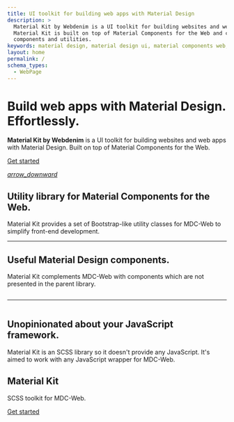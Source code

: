 ```yaml
---
title: UI toolkit for building web apps with Material Design
description: >
  Material Kit by Webdenim is a UI toolkit for building websites and web apps with Material Design.
  Material Kit is built on top of Material Components for the Web and complements it with useful
  components and utilities.
keywords: material design, material design ui, material components web, bootstrap alternative
layout: home
permalink: /
schema_types:
  - WebPage
---
```


<div class="mk-section mk-section--theme-dark mdc-theme--primary-bg mk-py--lg">
  <div class="mdc-layout-grid">
    <div class="landing-row mdc-layout-grid__inner">
      <div class="landing-row__cell mdc-layout-grid__cell mdc-layout-grid__cell--span-6-desktop">
        <h1 class="custom-font mk-section__title mk-section__title--large">
          Build web apps with Material Design. Effortlessly.
        </h1>
        <p class="mk-section__description mk-mb--none">
          <strong>Material Kit by Webdenim</strong> is a UI toolkit for building websites and web apps
          with Material Design. Built on top of Material Components for the Web.
        </p>
        <p class="mk-section__actions">
          <a href="./getting-started/"
             class="mdc-button mdc-theme--text-primary-on-primary mdc-theme--secondary-bg"
             data-on="click,auxclick,contextmenu"
             data-region="Hero banner">Get started</a>
        </p>
      </div>
      <div class="landing-row__cell mdc-layout-grid__cell mdc-layout-grid__cell--span-6-desktop">
        <img class="landing-row__image"
             src="https://static.webdenim.io/images/flat-illustrations/package.svg"
             alt="">
      </div>
    </div>
    <a href="#features"
       class="mk-section__fab mk-section__fab--align-center mdc-fab mdc-theme--text-primary-on-primary"
       data-on="click,auxclick,contextmenu"
       data-region="Hero banner">
      <i class="mdc-fab__icon material-icons">arrow_downward</i>
    </a>
  </div>
</div>

<div class="mk-section mk-py--lg" id="features">
  <div class="mdc-layout-grid">
    <div class="landing-row mdc-layout-grid__inner">
      <div class="landing-row__cell mdc-layout-grid__cell mdc-layout-grid__cell--span-6-desktop">
        <img class="landing-row__image"
             src="https://static.webdenim.io/images/flat-illustrations/search.svg"
             alt="">
      </div>
      <div class="landing-row__cell mdc-layout-grid__cell mdc-layout-grid__cell--span-6-desktop">
        <h2 class="custom-font mk-section__title mk-mb--sm">
          Utility library for Material Components for the Web.
        </h2>
        <p class="mk-section__description">
          Material Kit provides a set of Bootstrap-like utility classes for MDC-Web to simplify
          front-end development.
        </p>
      </div>
    </div>
    <hr class="mk-my--lg">
    <div class="landing-row mdc-layout-grid__inner">
      <div class="landing-row__cell mdc-layout-grid__cell mdc-layout-grid__cell--span-6-desktop">
        <h2 class="custom-font mk-section__title mk-mb--sm">
          Useful Material Design components.
        </h2>
        <p class="mk-section__description">
          Material Kit complements MDC-Web with components which are not presented in the parent
          library.
        </p>
      </div>
      <div class="landing-row__cell mdc-layout-grid__cell mdc-layout-grid__cell--span-6-desktop">
        <img class="landing-row__image"
             src="https://static.webdenim.io/images/flat-illustrations/clean-code.svg"
             alt="">
      </div>
    </div>
    <hr class="mk-my--lg">
    <div class="landing-row mdc-layout-grid__inner">
      <div class="landing-row__cell mdc-layout-grid__cell mdc-layout-grid__cell--span-6-desktop">
        <img class="landing-row__image"
             src="https://static.webdenim.io/images/flat-illustrations/crown.svg"
             alt="">
      </div>
      <div class="landing-row__cell mdc-layout-grid__cell mdc-layout-grid__cell--span-6-desktop">
        <h2 class="custom-font mk-section__title mk-mb--sm">
          Unopinionated about your JavaScript framework.
        </h2>
        <p class="mk-section__description">
          Material Kit is an SCSS library so it doesn't provide any JavaScript.
          It's aimed to work with any JavaScript wrapper for MDC-Web.
        </p>
      </div>
    </div>
  </div>
</div>

<div class="mk-section mk-section--theme-dark mdc-theme--primary-bg mk-py--lg mk-ta--center">
  <div class="mdc-layout-grid">
    <h2 class="custom-font mk-section__title">Material Kit</h2>
    <p class="mk-section__description">SCSS toolkit for MDC-Web.</p>
    <p class="mk-section__actions">
      <a href="./getting-started/"
         class="mdc-button mdc-theme--text-primary-on-primary mdc-theme--secondary-bg"
         data-on="click,auxclick,contextmenu"
         data-region="Footer banner">Get started</a>
    </p>
  </div>
</div>

